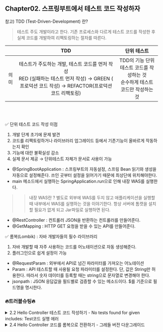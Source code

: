 ## Chapter02. 스프링부트에서 테스트 코드 작성하자

참고) TDD (Test-Driven-Development) 란? <br>
>테스트 주도 개발이라고 한다. 기존 프로세스와 다르게 테스트 코드를 작성한 후 실제 코드를 개발하여 리펙토링하는 절차를 따른다.<br>

|    | TDD | 단위 테스트 |
|:------:|:---------:|:---------:|
| 의미 | 테스트가 주도하는 개발, 테스트 코드를 먼저 작성 <br> RED (실패하는 테스트 먼저 작성) → GREEN ( 프로덕션 코드 작성) → REFACTOR(프로덕션 코드 리팩토링) | TDD의 기능 단위 테스트 코드를 작성하는 것<br>순수하게 테스트 코드만 작성하는 것|
<br><br>

✅ 단위 테스트 코드 작성 이점
1. 개발 단계 초기에 문제 발견
2. 코드를 리팩토링하거나 라이브러리 업그레이드 등에서 기존기능이 올바르게 작동하는지 확인
3. 기능에 대란 불확실성 감소
4. 실제 문서 제공 → 단위테스트 자체가 문서로 사용이 가능

- @SpringBootApplication : 스프링부트의 자동설정, 스프링 Bean 읽기와 생성을 자동으로 설정해준다. 쓰인 곳부터 설정을 읽어가기 때문에 최상단에 위치해야한다. 
- main 메소드에서 실행하는 SpringApplication.run으로 인해 내장 WAS를 실행한다.
>> 내장 WAS란 ? 별도로 외부에 WAS를 두지 않고 애플리케이션을 실행할 때 내부에서 WAS를 실행하는 것을 이야기한다. 항상 서버에 톰캣을 설치할 필요가 없게 되고 Jar파일로 실행하면 된다.
- @RestController : 컨트롤러 JSON을 반환하는 컨트롤러를 만들어준다.
- @GetMapping : HTTP GET 요청을 받을 수 있는 API를 만들어준다.



✅ 롬복(Lombik) : 자바 개발자들의 필수 라이브러리

1. 자바 개발할 때 자주 사용하는 코드를 어노테이션으로 자동 생성해준다.
2. 플러그인으로 쉽게 설정이 가능

- @RequestParam : 외부에서 API로 넘긴 파라미터를 가져오는 어노테이션
- Param : API 테스트할 때 사용될 요청 파라미터를 설정한다. 단, 값은 String만 허용한다. 따라서 숫자 데이터를 등록할 때는 string으로 문자열로 변경해야 한다. 
- jsonpath : JSON 응답값을 필드별로 검증할 수 있는 메소드이다. $를 기준으로 필드명을 명시한다. 




### 🔥트러블슈팅🔥
<details>
<summary>2.2 Hello Controller 테스트 코드 작성하기 - No tests found for given includes: Test코드 실행 에러</summary>
<div markdown="1">
  <img width="981" alt="1" src="https://user-images.githubusercontent.com/80513699/189526291-1bad8cb5-1e69-45ed-bd61-871b8d80335f.png">
  Run tests using 부분이 기본으로 Gradle로 설정이 되어있는데, IntelliJ IDEA로 바꿈

  <img width="1019" alt="2" src="https://user-images.githubusercontent.com/80513699/189526300-e14c1a0e-825c-485b-bf69-212eb582f9f0.png">
  모듈 설정에 들어가서 언어수준을 변경. SDK 설정을 17 → 11로 변경

</div>
</details>


<details>
<summary>2.4 Hello Controller 코드를 롬복으로 전환하기 - 그레들 버전 다운그레이드 </summary>
<div markdown="1">
  <img width="1420" alt="3" src="https://user-images.githubusercontent.com/80513699/189526306-16bdbe90-72cf-41ac-9b5f-b78fd8ed4d1f.png">
  터미널에 입력 ./gradlew wrapper --gradle-version 4.10.2 로 버전다운그레이드
  <img width="1420" alt="3" src="https://user-images.githubusercontent.com/80513699/189526306-16bdbe90-72cf-41ac-9b5f-b78fd8ed4d1f.png">
</div>
</details>
  
  
